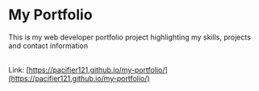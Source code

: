 # My Portfolio
This is my web developer portfolio project highlighting my skills, projects and contact information

<br> Link: 
[https://pacifier121.github.io/my-portfolio/](https://pacifier121.github.io/my-portfolio/)